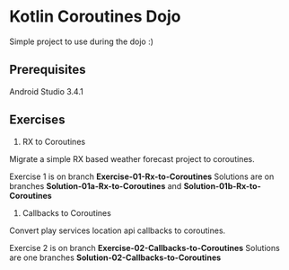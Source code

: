 
# Kotlin Coroutines Dojo

Simple project to use during the dojo :) 

## Prerequisites

Android Studio 3.4.1


## Exercises 
1. RX to Coroutines

Migrate a simple RX based weather forecast project to coroutines.

Exercise 1 is on branch **Exercise-01-Rx-to-Coroutines**
Solutions are on branches **Solution-01a-Rx-to-Coroutines** and **Solution-01b-Rx-to-Coroutines**


1. Callbacks to Coroutines

Convert play services location api callbacks to coroutines.

Exercise 2 is on branch **Exercise-02-Callbacks-to-Coroutines**
Solutions are one branches **Solution-02-Callbacks-to-Coroutines**
